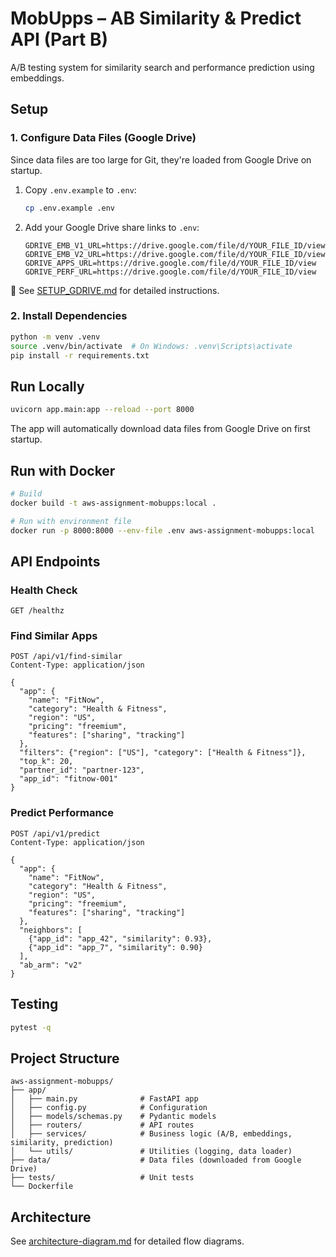 # MobUpps – AB Similarity & Predict API (Part B)

A/B testing system for similarity search and performance prediction using embeddings.

## Setup

### 1. Configure Data Files (Google Drive)

Since data files are too large for Git, they're loaded from Google Drive on startup.

1. Copy `.env.example` to `.env`:
   ```bash
   cp .env.example .env
   ```

2. Add your Google Drive share links to `.env`:
   ```env
   GDRIVE_EMB_V1_URL=https://drive.google.com/file/d/YOUR_FILE_ID/view
   GDRIVE_EMB_V2_URL=https://drive.google.com/file/d/YOUR_FILE_ID/view
   GDRIVE_APPS_URL=https://drive.google.com/file/d/YOUR_FILE_ID/view
   GDRIVE_PERF_URL=https://drive.google.com/file/d/YOUR_FILE_ID/view
   ```

📖 See [SETUP_GDRIVE.md](SETUP_GDRIVE.md) for detailed instructions.

### 2. Install Dependencies

```bash
python -m venv .venv
source .venv/bin/activate  # On Windows: .venv\Scripts\activate
pip install -r requirements.txt
```

## Run Locally

```bash
uvicorn app.main:app --reload --port 8000
```

The app will automatically download data files from Google Drive on first startup.

## Run with Docker

```bash
# Build
docker build -t aws-assignment-mobupps:local .

# Run with environment file
docker run -p 8000:8000 --env-file .env aws-assignment-mobupps:local
```

## API Endpoints

### Health Check
```
GET /healthz
```

### Find Similar Apps
```
POST /api/v1/find-similar
Content-Type: application/json

{
  "app": {
    "name": "FitNow",
    "category": "Health & Fitness",
    "region": "US",
    "pricing": "freemium",
    "features": ["sharing", "tracking"]
  },
  "filters": {"region": ["US"], "category": ["Health & Fitness"]},
  "top_k": 20,
  "partner_id": "partner-123",
  "app_id": "fitnow-001"
}
```

### Predict Performance
```
POST /api/v1/predict
Content-Type: application/json

{
  "app": {
    "name": "FitNow",
    "category": "Health & Fitness",
    "region": "US",
    "pricing": "freemium",
    "features": ["sharing", "tracking"]
  },
  "neighbors": [
    {"app_id": "app_42", "similarity": 0.93},
    {"app_id": "app_7", "similarity": 0.90}
  ],
  "ab_arm": "v2"
}
```

## Testing

```bash
pytest -q
```

## Project Structure

```
aws-assignment-mobupps/
├── app/
│   ├── main.py              # FastAPI app
│   ├── config.py            # Configuration
│   ├── models/schemas.py    # Pydantic models
│   ├── routers/             # API routes
│   ├── services/            # Business logic (A/B, embeddings, similarity, prediction)
│   └── utils/               # Utilities (logging, data loader)
├── data/                    # Data files (downloaded from Google Drive)
├── tests/                   # Unit tests
└── Dockerfile
```

## Architecture

See [architecture-diagram.md](architecture-diagram.md) for detailed flow diagrams.
